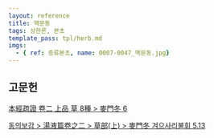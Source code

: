 ```yaml
---
layout: reference
title: 맥문동
tags: 상한론, 본초
template_pass: tpl/herb.md
imgs:
  - { ref: 증류본초, name: 0007-0047_맥문동.jpg}
---
```



## 고문헌

[本經疏證 卷二 上品 草 8種 > 麥門冬 6](https://mediclassics.kr/books/154/volume/2/#content_66)

[동의보감 > 湯液篇卷之二 > 草部(上) >  麥門冬 겨으사리불휘 5.13](https://mediclassics.kr/books/8/volume/21/#content_1305)
